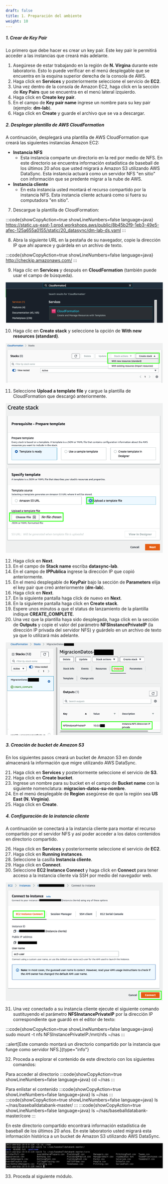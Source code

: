 ```yaml
---
draft: false
title: 1. Preparación del ambiente
weight: 10
---
```

##### 1. Crear de Key Pair

Lo primero que debe hacer es crear un key pair. Este key pair le permitirá acceder a las instancias que creará más adelante.

1. Asegúrese de estar trabajando en la región de **N. Virgina** durante este laboratorio. Esto lo puede verificar en el menú desplegable que se encuentra en la esquina superior derecha de la consola de AWS.
2. Haga click en **Services** y posteriormente seleccione el servicio de **EC2**.
3. Una vez dentro de la consola de Amazon EC2, haga click en la sección de **Key Pairs** que se encuentra en el menú lateral izquierdo.
4. Haga click en **Create key pair**.
5. En el campo de **Key pair name** ingrese un nombre para su key pair (ejemplo: **dm-lab**).
6. Haga click en **Create** y guarde el archivo que se va a descargar.


##### 2. Desplegar plantilla de AWS CloudFormation

A continuación, desplegará una plantilla de AWS CloudFormation que creará las siguientes instancias Amazon EC2:

- **Instancia NFS**
    - Esta instancia comparte un directorio en la red por medio de NFS. En este directorio se encuentra información estadística de baseball de los últimos 20 años que usted migrará a Amazon S3 utilizando AWS DataSync. Esta instancia actuará como un servidor NFS "en sitio" con información que se predente migrar a la nube de AWS.
- **Instancia cliente**
    - En esta instancia usted montará el recurso compartido por la instancia NFS. Esta instancia cliente actuará como si fuera su computadora "en sitio".

7. Descargue la plantilla de CloudFormation:

:::code{showCopyAction=true showLineNumbers=false language=java}
https://static.us-east-1.prod.workshops.aws/public/8b45b2f9-1eb3-49e5-afec-125a655a0155/static/20_datasync/dm-lab-ds.yaml
:::

8. Abra la siguiente URL en la pestaña de su navegador, copie la dirección IP que ahí aparece y guárdela en un archivo de texto.

:::code{showCopyAction=true showLineNumbers=false language=java}
http://checkip.amazonaws.com/
:::

9. Haga clic en **Services** y después en **CloudFormation** (también puede usar el campo de búsqueda).

![CloudFormation](/static/images/mgn/cloudformation1.png)

10. Haga clic en **Create stack** y seleccione la opción de **With new resources (standard)**.

![CloudFormation](/static/images/mgn/cloudformation2.png)

11. Seleccione **Upload a template file** y cargue la plantilla de CloudFormation que descargó anteriormente.

![CloudFormation](/static/images/mgn/cloudformation3.png)


12. Haga click en **Next**.
13. En el campo de **Stack name** escriba **datasync-lab**.
14. En el campo de **IPPublica** ingrese la dirección IP que copió anteriormente.
15. En el menú desplegable de **KeyPair** bajo la sección de **Parameters** elija el key pair que creó anteriormente (**dm-lab**).
16. Haga click en **Next**.
17. En la siguiente pantalla haga click de nuevo en **Next**.
18. En la siguiente pantalla haga click en **Create stack**.
19. Espere unos minutos a que el status de lanzamiento de la plantilla indique **CREATE_COMPLETE**.
20. Una vez que la plantilla haya sido desplegada, haga click en la sección de **Outputs** y copie el valor del parámetro **NFSInstancePrivateIP** (la dirección IP privada del servidor NFS) y guárdelo en un archivo de texto ya que lo utilizará más adelante.

![Outputs](/static/images/ds/outputs.png)


##### 3. Creación de bucket de Amazon S3

En los siguientes pasos creará un bucket de Amazon S3 en donde almacenará la información que migre utilizando AWS DataSync.

21. Haga click en **Services** y posteriormente seleccione el servicio de **S3**.
22. Haga click en **Create bucket**.
23. Ingrese un nombre para su bucket en el campo de **Bucket name** con la siguiente nomenclatura: 
**migracion-datos-su-nombre**.
24. En el menú desplegable de **Region** asegúrese de que la región sea **US East (N. Virginia)**.
25. Haga click en **Create**.

##### 4. Configuración de la instancia cliente

A continuación se conectará a la instancia cliente para montar el recurso compartido por el servidor NFS y así poder acceder a los datos contenidos en directorio compartido.

26. Haga click en **Services** y posteriormente seleccione el servicio de **EC2**.
27. Haga click en **Running instances**.
28. Seleccione la casilla  **Instancia cliente**.
29. Haga click en **Connect**.
30. Seleccione **EC2 Instance Connect** y haga click en **Connect** para tener acceso a la instancia cliente vía SSH por medio del navegador web.

![Connect to Linux Server](/static/images/ds/conectarec2.png)

31. Una vez conectado a su instancia cliente ejecute el siguiente comando sustituyendo el parámetro **NFSInstancePrivateIP** por la dirección IP correspondiente que guardó en el editor de texto:

:::code{showCopyAction=true showLineNumbers=false language=java}
sudo mount -t nfs NFSInstancePrivateIP:/mnt/nfs ~/nas
:::

::alert[Este comando montará un directorio compartido por la instancia que funge como servidor NFS.]{type="info"}

32. Proceda a explorar el contenido de este directorio con los siguientes comandos:

Para acceder al directorio
:::code{showCopyAction=true showLineNumbers=false language=java}
cd ~/nas
:::

Para enlistar el contenido
:::code{showCopyAction=true showLineNumbers=false language=java}
ls ~/nas
:::
:::code{showCopyAction=true showLineNumbers=false language=java}
ls ~/nas/baseballdatabank-master/
:::
:::code{showCopyAction=true showLineNumbers=false language=java}
ls ~/nas/baseballdatabank-master/core
:::

En este directorio compartido encontrará información estadística de baseball de los últimos 20 años. En este laboratorio usted migrará esta información histórica a un bucket de Amazon S3 utilizando AWS DataSync.

![EC2 CLI](/static/images/ds/explorenfs.png)

33. Proceda al siguiente módulo.